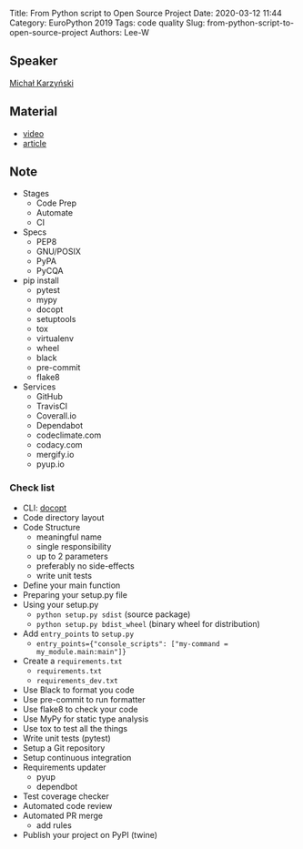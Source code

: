 Title: From Python script to Open Source Project
Date: 2020-03-12 11:44
Category: EuroPython 2019
Tags: code quality
Slug: from-python-script-to-open-source-project
Authors: Lee-W

## Speaker
[Michał Karzyński](http://michal.karzynski.pl/)

## Material
* [video](https://www.youtube.com/watch?v=25P5apB4XWM&feature=youtu.be)
* [article](http://michal.karzynski.pl/blog/2019/05/26/python-project-maturity-checklist/)

## Note
* Stages
    * Code Prep
    * Automate
    * CI
* Specs
    * PEP8
    * GNU/POSIX
    * PyPA
    * PyCQA
* pip install
    * pytest
    * mypy
    * docopt
    * setuptools
    * tox
    * virtualenv
    * wheel
    * black
    * pre-commit
    * flake8
* Services
    * GitHub
    * TravisCI
    * Coverall.io
    * Dependabot
    * codeclimate.com
    * codacy.com
    * mergify.io
    * pyup.io

### Check list

* CLI: [docopt](http://docopt.org/)
* Code directory layout
* Code Structure
    * meaningful name
    * single responsibility
    * up to 2 parameters
    * preferably no side-effects
    * write unit tests
* Define your main function
* Preparing your setup.py file
* Using your setup.py
    * `python setup.py sdist` (source package)
    * `python setup.py bdist_wheel` (binary wheel for distribution)
* Add `entry_points` to `setup.py`
    * `entry_points={"console_scripts": ["my-command = my_module.main:main"]}`
* Create a `requirements.txt`
    * `requirements.txt`
    * `requirements_dev.txt`
* Use Black to format you code
* Use pre-commit to run formatter
* Use flake8 to check your code
* Use MyPy for static type analysis
* Use tox to test all the things
* Write unit tests (pytest)
* Setup a Git repository
* Setup continuous integration
* Requirements updater
    * pyup
    * dependbot
* Test coverage checker
* Automated code review
* Automated PR merge
    * add rules
* Publish your project on PyPI (twine)
